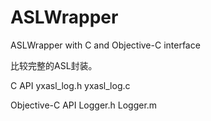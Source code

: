 # ASLWrapper
ASLWrapper with C and Objective-C interface

比较完整的ASL封装。

C API
yxasl_log.h
yxasl_log.c

Objective-C API
Logger.h
Logger.m
